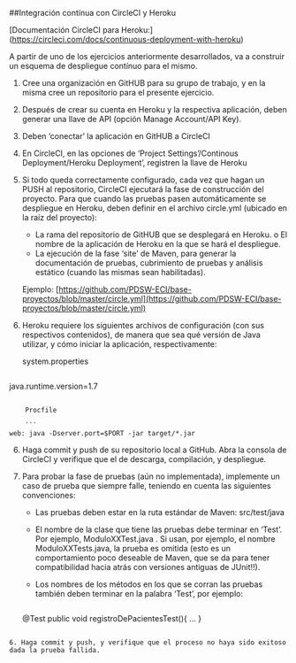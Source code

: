 ##Integración contínua con CircleCI y Heroku[Documentación CircleCI para Heroku:](https://circleci.com/docs/continuous-deployment-with-heroku)A partir de uno de los ejercicios anteriormente desarrollados, va a construir un esquema de despliegue contínuo para el mismo. 


1. Cree una organización en GitHUB para su grupo de trabajo, y en la misma cree un repositorio para el presente ejercicio.
1. Después de crear su cuenta en Heroku y la respectiva aplicación, deben generar una llave de API (opción Manage Account/API Key).2. Deben ‘conectar’ la aplicación en GitHUB a CircleCI3. En CircleCI, en las opciones de ‘Project Settings’/ContinousDeployment/Heroku Deployment’, registren la llave de Heroku4. Si todo queda correctamente configurado, cada vez que hagan un PUSH al repositorio, CircleCI ejecutará la fase de construcción del proyecto. Para que cuando las pruebas pasen automáticamente se despliegue en Heroku, deben definir en el archivo circle.yml (ubicado en la raíz del proyecto):	* La rama del repositorio de GitHUB que se desplegará en Heroku. o El nombre de la aplicación de Heroku en la que se hará eldespliegue.	* La ejecución de la fase ‘site’ de Maven, para generar ladocumentación de pruebas, cubrimiento de pruebas y análisis estático (cuando las mismas sean habilitadas).
	Ejemplo:	[https://github.com/PDSW-ECI/base-proyectos/blob/master/circle.yml](https://github.com/PDSW-ECI/base-proyectos/blob/master/circle.yml)

5. Heroku requiere los siguientes archivos de configuración (con sus respectivos contenidos), de manera que sea qué versión de Java utilizar, y cómo iniciar la aplicación, respectivamente:

	system.properties

	```
java.runtime.version=1.7
```

	Procfile

	```
web: java -Dserver.port=$PORT -jar target/*.jar
```

6. Haga commit y push de su repositorio local a GitHub. Abra la consola de CircleCI y verifique que el de descarga, compilación, y despliegue.

7. Para probar la fase de pruebas (aún no implementada), implemente un caso de prueba que siempre falle, teniendo en cuenta las siguientes convenciones:
	* Las pruebas deben estar en la ruta estándar de Maven: src/test/java	* El nombre de la clase que tiene las pruebas debe terminar en ‘Test’. Por ejemplo, ModuloXXTest.java . Si usan, por ejemplo, el nombre ModuloXXTests.java, la prueba es omitida (esto es un comportamiento poco deseable de Maven, que se da para tener compatibilidad hacia atrás con versiones antiguas de JUnit!!).	* Los nombres de los métodos en los que se corran las pruebastambién deben terminar en la palabra ‘Test’, por ejemplo:

		```	@Testpublic void registroDePacientesTest(){... }
```
6. Haga commit y push, y verifique que el proceso no haya sido exitoso dada la prueba fallida.